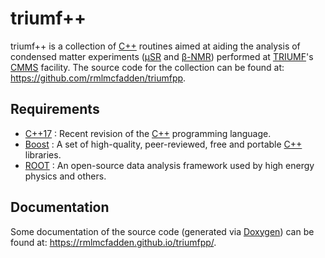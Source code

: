 # triumf++

triumf++ is a collection of [C++] routines aimed at aiding the analysis of
condensed matter experiments ([μSR] and [β-NMR]) performed at [TRIUMF]'s [CMMS]
facility.
The source code for the collection can be found at:
<https://github.com/rmlmcfadden/triumfpp>.

## Requirements

- [C++17] : Recent revision of the [C++] programming language.
- [Boost] : A set of high-quality, peer-reviewed, free and portable [C++] libraries.
- [ROOT] : An open-source data analysis framework used by high energy physics and others. 

## Documentation

Some documentation of the source code (generated via [Doxygen])
can be found at: <https://rmlmcfadden.github.io/triumfpp/>.

[Doxygen]: https://www.doxygen.nl/
[ROOT]: https://root.cern/
[Boost]: https://boost.org/
[TRIUMF]: https://triumf.ca/
[CMMS]: https://cmms.triumf.ca/
[C++]: https://en.cppreference.com/w/
[C++17]: https://en.cppreference.com/w/cpp/17
[μSR]: https://en.wikipedia.org/wiki/Muon_spin_spectroscopy
[β-NMR]: https://bnmr.triumf.ca
